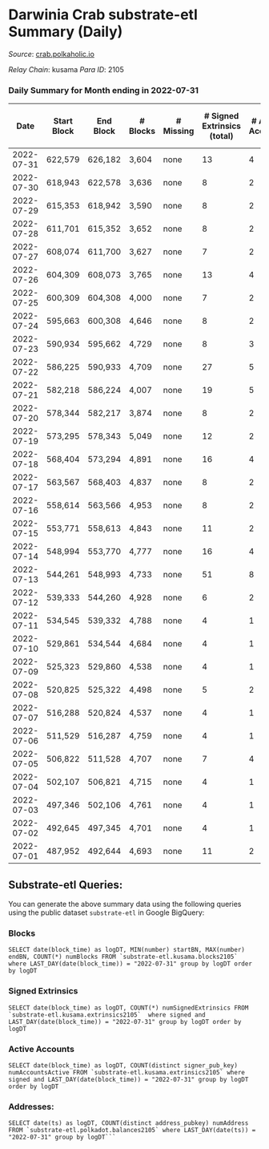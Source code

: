 # Darwinia Crab substrate-etl Summary (Daily)

_Source_: [crab.polkaholic.io](https://crab.polkaholic.io)

*Relay Chain*: kusama
*Para ID*: 2105



### Daily Summary for Month ending in 2022-07-31


| Date | Start Block | End Block | # Blocks | # Missing | # Signed Extrinsics (total) | # Active Accounts | # Addresses with Balances | # Events | # Transfers | # XCM Transfers In | # XCM Transfers Out |
| ---- | ----------- | --------- | -------- | --------- | --------------------------- | ----------------- | ------------------------- | -------- | ----------- | ------------------ | ------------------- |
| 2022-07-31 | 622,579 | 626,182 | 3,604 | none  | 13 | 4 | 38 | 7,592 | 334 ($1.30) |   | 1 ($1.00) |
| 2022-07-30 | 618,943 | 622,578 | 3,636 | none  | 8 | 2 | 37 | 7,562 | 264 ($0.23) |   |   |
| 2022-07-29 | 615,353 | 618,942 | 3,590 | none  | 8 | 2 | 37 | 7,470 | 264 ($0.23) |   |   |
| 2022-07-28 | 611,701 | 615,352 | 3,652 | none  | 8 | 2 | 37 | 7,594 | 264 ($0.23) |   |   |
| 2022-07-27 | 608,074 | 611,700 | 3,627 | none  | 7 | 2 | 37 | 7,475 | 198 ($0.17) |   |   |
| 2022-07-26 | 604,309 | 608,073 | 3,765 | none  | 13 | 4 | 37 | 7,974 | 392 ($1.31) |   | 1 ($0.99) |
| 2022-07-25 | 600,309 | 604,308 | 4,000 | none  | 7 | 2 | 37 | 8,221 | 198 ($0.17) |   |   |
| 2022-07-24 | 595,663 | 600,308 | 4,646 | none  | 8 | 2 | 37 | 9,583 | 264 ($0.23) |   |   |
| 2022-07-23 | 590,934 | 595,662 | 4,729 | none  | 8 | 3 | 37 | 9,745 | 259 ($0.21) |   | 1 ($0.031) |
| 2022-07-22 | 586,225 | 590,933 | 4,709 | none  | 27 | 5 | 37 | 10,076 | 544 ($1.13) | 1 ($0.11) | 2 ($0.32) |
| 2022-07-21 | 582,218 | 586,224 | 4,007 | none  | 19 | 5 | 35 | 8,649 | 559 ($5.75) |   |   |
| 2022-07-20 | 578,344 | 582,217 | 3,874 | none  | 8 | 2 | 34 | 8,038 | 264 ($0.26) |   |   |
| 2022-07-19 | 573,295 | 578,343 | 5,049 | none  | 12 | 2 | 34 | 10,476 | 333 ($0.41) |   |   |
| 2022-07-18 | 568,404 | 573,294 | 4,891 | none  | 16 | 4 | 33 | 10,317 | 470 ($0.51) |   | 4 ($0.087) |
| 2022-07-17 | 563,567 | 568,403 | 4,837 | none  | 8 | 2 | 32 | 9,964 | 264 ($0.26) |   |   |
| 2022-07-16 | 558,614 | 563,566 | 4,953 | none  | 8 | 2 | 32 | 10,197 | 264 ($0.27) |   |   |
| 2022-07-15 | 553,771 | 558,613 | 4,843 | none  | 11 | 2 | 32 | 10,057 | 331 ($0.35) |   |   |
| 2022-07-14 | 548,994 | 553,770 | 4,777 | none  | 16 | 4 | 32 | 9,978 | 362 ($0.89) |   |   |
| 2022-07-13 | 544,261 | 548,993 | 4,733 | none  | 51 | 8 | 31 | 10,821 | 1,148 ($18.95) |   | 1 ($0.10) |
| 2022-07-12 | 539,333 | 544,260 | 4,928 | none  | 6 | 2 | 28 | 9,882 |   |   |   |
| 2022-07-11 | 534,545 | 539,332 | 4,788 | none  | 4 | 1 | 28 | 9,591 |   |   |   |
| 2022-07-10 | 529,861 | 534,544 | 4,684 | none  | 4 | 1 | 28 | 9,382 |   |   |   |
| 2022-07-09 | 525,323 | 529,860 | 4,538 | none  | 4 | 1 | 28 | 9,091 |   |   |   |
| 2022-07-08 | 520,825 | 525,322 | 4,498 | none  | 5 | 2 | 28 | 9,073 | 60 ($0.0007) |   |   |
| 2022-07-07 | 516,288 | 520,824 | 4,537 | none  | 4 | 1 | 28 | 9,089 |   |   |   |
| 2022-07-06 | 511,529 | 516,287 | 4,759 | none  | 4 | 1 | 28 | 9,532 |   |   |   |
| 2022-07-05 | 506,822 | 511,528 | 4,707 | none  | 7 | 4 | 28 | 9,625 | 183 ($0.052) |   |   |
| 2022-07-04 | 502,107 | 506,821 | 4,715 | none  | 4 | 1 | 26 | 9,445 |   |   |   |
| 2022-07-03 | 497,346 | 502,106 | 4,761 | none  | 4 | 1 | 26 | 9,536 |   |   |   |
| 2022-07-02 | 492,645 | 497,345 | 4,701 | none  | 4 | 1 | 26 | 9,417 |   |   |   |
| 2022-07-01 | 487,952 | 492,644 | 4,693 | none  | 11 | 2 | 26 | 9,707 | 258 ($0.0068) |   | 7 ($0.15) |

## Substrate-etl Queries:
You can generate the above summary data using the following queries using the public dataset `substrate-etl` in Google BigQuery:


### Blocks
```
SELECT date(block_time) as logDT, MIN(number) startBN, MAX(number) endBN, COUNT(*) numBlocks FROM `substrate-etl.kusama.blocks2105`  where LAST_DAY(date(block_time)) = "2022-07-31" group by logDT order by logDT
```


### Signed Extrinsics
```
SELECT date(block_time) as logDT, COUNT(*) numSignedExtrinsics FROM `substrate-etl.kusama.extrinsics2105`  where signed and LAST_DAY(date(block_time)) = "2022-07-31" group by logDT order by logDT
```


### Active Accounts
```
SELECT date(block_time) as logDT, COUNT(distinct signer_pub_key) numAccountsActive FROM `substrate-etl.kusama.extrinsics2105` where signed and LAST_DAY(date(block_time)) = "2022-07-31" group by logDT order by logDT
```


### Addresses:
```
SELECT date(ts) as logDT, COUNT(distinct address_pubkey) numAddress FROM `substrate-etl.polkadot.balances2105` where LAST_DAY(date(ts)) = "2022-07-31" group by logDT```

